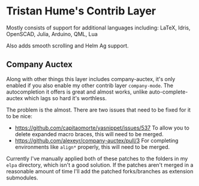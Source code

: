# Tristan Hume's Contrib Layer

Mostly consists of support for additional languages including:
LaTeX, Idris, OpenSCAD, Julia, Arduino, QML, Lua

Also adds smooth scrolling and Helm Ag support.

## Company Auctex

Along with other things this layer includes company-auctex, it's only enabled if you also enable my other contrib layer `company-mode`.
The autocompletion it offers is great and almost works, unlike auto-complete-auctex which lags so hard it's worthless.

The problem is the almost. There are two issues that need to be fixed for it to be nice:

- https://github.com/capitaomorte/yasnippet/issues/537 To allow you to delete expanded macro braces, this will need to be merged.
- https://github.com/alexeyr/company-auctex/pull/3 For completing environments like `align*` properly, this will need to be merged.

Currently I've manually applied both of these patches to the folders in my `elpa` directory, which isn't a good solution.
If the patches aren't merged in a reasonable amount of time I'll add the patched forks/branches as extension submodules.
